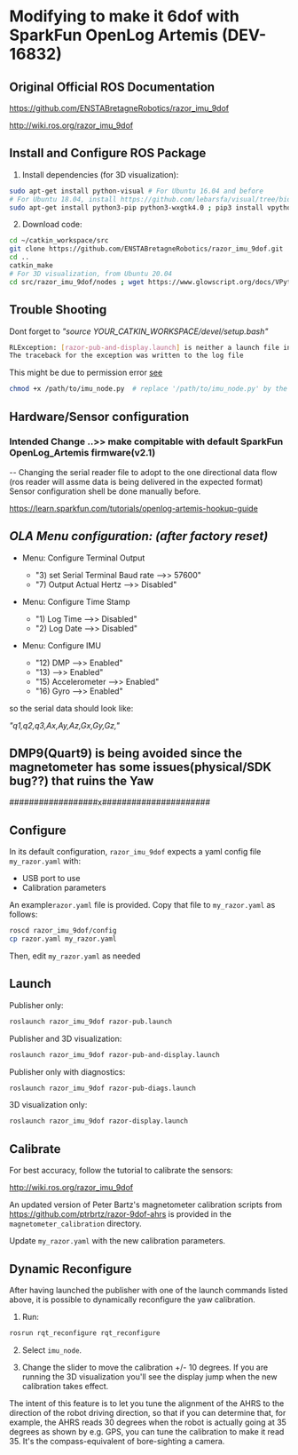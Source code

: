 # Modifying to make it __6dof__ with SparkFun OpenLog Artemis (DEV-16832)

Original Official ROS Documentation
--------------------------
https://github.com/ENSTABretagneRobotics/razor_imu_9dof

http://wiki.ros.org/razor_imu_9dof


Install and Configure ROS Package
---------------------------------
1) Install dependencies (for 3D visualization):

```bash
sudo apt-get install python-visual # For Ubuntu 16.04 and before
# For Ubuntu 18.04, install https://github.com/lebarsfa/visual/tree/bionic, or see https://github.com/ENSTABretagneRobotics/razor_imu_9dof/issues/47
sudo apt-get install python3-pip python3-wxgtk4.0 ; pip3 install vpython # From Ubuntu 20.04
```

2) Download code:

```bash
cd ~/catkin_workspace/src
git clone https://github.com/ENSTABretagneRobotics/razor_imu_9dof.git
cd ..
catkin_make
# For 3D visualization, from Ubuntu 20.04
cd src/razor_imu_9dof/nodes ; wget https://www.glowscript.org/docs/VPythonDocs/VPtoGS.py ; python3 VPtoGS.py ; cp -f Converted/display_3D_visualization.py display_3D_visualization.py ; cd ../../..
```

## Trouble Shooting

Dont forget to *"source YOUR_CATKIN_WORKSPACE/devel/setup.bash"*
```bash
RLException: [razor-pub-and-display.launch] is neither a launch file in package [razor_imu_9dof] nor is [razor_imu_9dof] a launch file name
The traceback for the exception was written to the log file
```
This might be due to permission error [see](https://get-help.robotigniteacademy.com/t/error-cannot-launch-node-of-type-package-file-py-cant-locate-node-file-py-in-package-package/54)
```bash
chmod +x /path/to/imu_node.py  # replace '/path/to/imu_node.py' by the real path of your file
```


## Hardware/Sensor configuration
### Intended Change ..>> make compitable with default SparkFun OpenLog_Artemis firmware(v2.1)
 -- Changing the serial reader file to adopt to the one directional data flow (ros reader will assme data is being delivered in the expected format)
 Sensor configuration shell be done manually before.

https://learn.sparkfun.com/tutorials/openlog-artemis-hookup-guide

## *OLA Menu configuration: (after factory reset)*

  * Menu: Configure Terminal Output
    * "3) set Serial Terminal Baud rate -->> 57600"
    * "7) Output Actual Hertz -->> Disabled"    

  * Menu: Configure Time Stamp
    * "1) Log Time -->> Disabled"
    * "2) Log Date -->> Disabled"

  * Menu: Configure IMU
    * "12) DMP -->> Enabled"
    * "13) -->> Enabled"
    * "15) Accelerometer -->> Enabled"
    * "16) Gyro -->> Enabled"

so the serial data should look like:

 *"q1,q2,q3,Ax,Ay,Az,Gx,Gy,Gz,"*
 
## __DMP9(Quart9) is being avoided since the magnetometer has some issues(physical/SDK bug??) that ruins the Yaw__

##################x######################

Configure
---------
In its default configuration, ``razor_imu_9dof`` expects a yaml config file ``my_razor.yaml`` with:
* USB port to use
* Calibration parameters

An example``razor.yaml`` file is provided.
Copy that file to ``my_razor.yaml`` as follows:

```bash
roscd razor_imu_9dof/config
cp razor.yaml my_razor.yaml
```

Then, edit ``my_razor.yaml`` as needed

Launch
------
Publisher only:

```bash
roslaunch razor_imu_9dof razor-pub.launch
```

Publisher and 3D visualization:

```bash
roslaunch razor_imu_9dof razor-pub-and-display.launch
```

Publisher only with diagnostics:

```bash
roslaunch razor_imu_9dof razor-pub-diags.launch
```

3D visualization only:

```bash
roslaunch razor_imu_9dof razor-display.launch
```


Calibrate
---------
For best accuracy, follow the tutorial to calibrate the sensors:

http://wiki.ros.org/razor_imu_9dof

An updated version of Peter Bartz's magnetometer calibration scripts from https://github.com/ptrbrtz/razor-9dof-ahrs is provided in the ``magnetometer_calibration`` directory.

Update ``my_razor.yaml`` with the new calibration parameters.

Dynamic Reconfigure
-------------------
After having launched the publisher with one of the launch commands listed above, 
it is possible to dynamically reconfigure the yaw calibration.

1) Run:

```bash
rosrun rqt_reconfigure rqt_reconfigure 
```
  
2) Select ``imu_node``. 

3) Change the slider to move the calibration +/- 10 degrees. 
If you are running the 3D visualization you'll see the display jump when the new calibration takes effect.

The intent of this feature is to let you tune the alignment of the AHRS to the direction of the robot driving direction, so that if you can determine that, for example, the AHRS reads 30 degrees when the robot is actually going at 35 degrees as shown by e.g. GPS, you can tune the calibration to make it read 35. It's the compass-equivalent of bore-sighting a camera.
